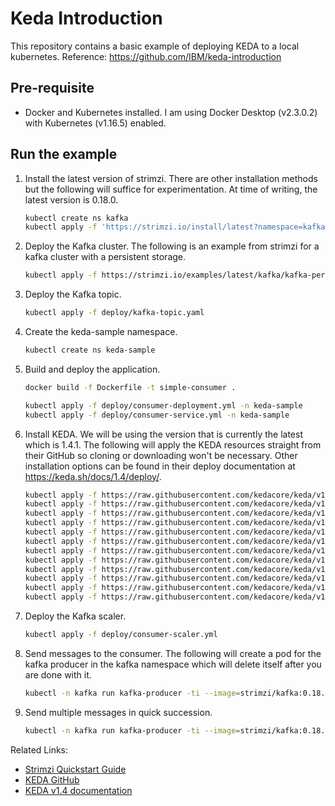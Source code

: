 # Keda Introduction
This repository contains a basic example of deploying KEDA to a local kubernetes. Reference: https://github.com/IBM/keda-introduction

## Pre-requisite
* Docker and Kubernetes installed. I am using Docker Desktop (v2.3.0.2) with Kubernetes (v1.16.5) enabled.

## Run the example

1. Install the latest version of strimzi. There are other installation methods but the following will suffice for experimentation. At time of writing, the latest version is 0.18.0.
    ```sh
    kubectl create ns kafka
    kubectl apply -f 'https://strimzi.io/install/latest?namespace=kafka' -n kafka
    ```
1. Deploy the Kafka cluster. The following is an example from strimzi for a kafka cluster with a persistent storage.
    ```sh
    kubectl apply -f https://strimzi.io/examples/latest/kafka/kafka-persistent-single.yaml -n kafka 
    ```
1. Deploy the Kafka topic.
    ```sh
    kubectl apply -f deploy/kafka-topic.yaml
    ```
1. Create the keda-sample namespace.
    ```sh
    kubectl create ns keda-sample
    ```
1. Build and deploy the application.
    ```sh
    docker build -f Dockerfile -t simple-consumer .

    kubectl apply -f deploy/consumer-deployment.yml -n keda-sample
    kubectl apply -f deploy/consumer-service.yml -n keda-sample
    ```
1. Install KEDA. We will be using the version that is currently the latest which is 1.4.1. The following will apply the KEDA resources straight from their GitHub so cloning or downloading won't be necessary. Other installation options can be found in their deploy documentation at https://keda.sh/docs/1.4/deploy/.
    ```sh
    kubectl apply -f https://raw.githubusercontent.com/kedacore/keda/v1.4.1/deploy/crds/keda.k8s.io_scaledobjects_crd.yaml
    kubectl apply -f https://raw.githubusercontent.com/kedacore/keda/v1.4.1/deploy/crds/keda.k8s.io_triggerauthentications_crd.yaml
    kubectl apply -f https://raw.githubusercontent.com/kedacore/keda/v1.4.1/deploy/00-namespace.yaml
    kubectl apply -f https://raw.githubusercontent.com/kedacore/keda/v1.4.1/deploy/01-service_account.yaml
    kubectl apply -f https://raw.githubusercontent.com/kedacore/keda/v1.4.1/deploy/10-cluster_role.yaml
    kubectl apply -f https://raw.githubusercontent.com/kedacore/keda/v1.4.1/deploy/11-role_binding.yaml
    kubectl apply -f https://raw.githubusercontent.com/kedacore/keda/v1.4.1/deploy/12-operator.yaml
    kubectl apply -f https://raw.githubusercontent.com/kedacore/keda/v1.4.1/deploy/20-metrics-cluster_role.yaml
    kubectl apply -f https://raw.githubusercontent.com/kedacore/keda/v1.4.1/deploy/21-metrics-role_binding.yaml
    kubectl apply -f https://raw.githubusercontent.com/kedacore/keda/v1.4.1/deploy/22-metrics-deployment.yaml
    kubectl apply -f https://raw.githubusercontent.com/kedacore/keda/v1.4.1/deploy/23-metrics-service.yaml
    kubectl apply -f https://raw.githubusercontent.com/kedacore/keda/v1.4.1/deploy/24-metrics-api_service.yaml
    ```
1. Deploy the Kafka scaler.
    ```sh
    kubectl apply -f deploy/consumer-scaler.yml
    ```
1. Send messages to the consumer. The following will create a pod for the kafka producer in the kafka namespace which will delete itself after you are done with it.
    ```sh
    kubectl -n kafka run kafka-producer -ti --image=strimzi/kafka:0.18.0-kafka-2.5.0 --rm=true --restart=Never -- bin/kafka-console-producer.sh --broker-list my-cluster-kafka-bootstrap:9092 --topic messages
    ```
1. Send multiple messages in quick succession.
    ```sh
    kubectl -n kafka run kafka-producer -ti --image=strimzi/kafka:0.18.0-kafka-2.5.0 --rm=true --restart=Never -- bin/kafka-producer-perf-test.sh --topic messages --throughput 3 --num-records 100 --record-size 4 --producer-props bootstrap.servers=my-cluster-kafka-bootstrap:9092
    ```

Related Links:
* <a href="https://strimzi.io/quickstarts/">Strimzi Quickstart Guide</a>
* <a href="https://github.com/kedacore/keda">KEDA GitHub</a>
* <a href="https://keda.sh/docs/1.4/">KEDA v1.4 documentation</a>
